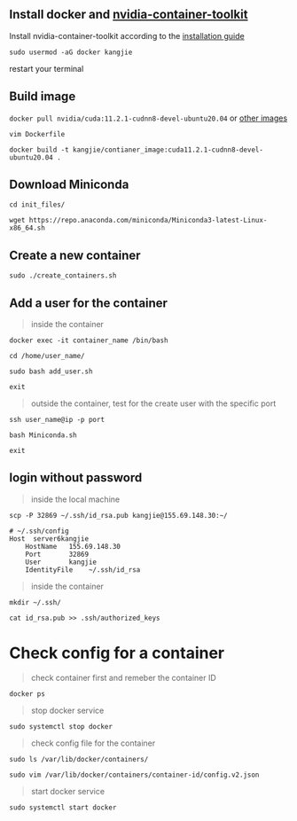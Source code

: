 ## Install docker and [nvidia-container-toolkit](https://github.com/NVIDIA/nvidia-container-toolkit)
Install nvidia-container-toolkit according to the [installation guide](https://docs.nvidia.com/datacenter/cloud-native/container-toolkit/install-guide.html#installation-guide)

`sudo usermod -aG docker kangjie`

restart your terminal

## Build image
`docker pull nvidia/cuda:11.2.1-cudnn8-devel-ubuntu20.04` or [other images](https://hub.docker.com/r/nvidia/cuda/tags)

`vim Dockerfile`

`docker build -t kangjie/contianer_image:cuda11.2.1-cudnn8-devel-ubuntu20.04 .`

## Download Miniconda
`cd init_files/`

`wget https://repo.anaconda.com/miniconda/Miniconda3-latest-Linux-x86_64.sh`


## Create a new container
`sudo ./create_containers.sh`




## Add a user for the container
> inside the container

`docker exec -it container_name /bin/bash`

`cd /home/user_name/`

`sudo bash add_user.sh`

`exit`


> outside the container, test for the create user with the specific port

`ssh user_name@ip -p port`

`bash Miniconda.sh`

`exit`

## login without password

> inside the local machine

`scp -P 32869 ~/.ssh/id_rsa.pub kangjie@155.69.148.30:~/`

```
# ~/.ssh/config
Host  server6kangjie
    HostName   155.69.148.30
    Port       32869
    User       kangjie
    IdentityFile    ~/.ssh/id_rsa
```

> inside the container

`mkdir ~/.ssh/`

`cat id_rsa.pub >> .ssh/authorized_keys`



# Check config for a container

> check container first and remeber the container ID

`docker ps`


> stop docker service

`sudo systemctl stop docker`

> check config file for the container

`sudo ls /var/lib/docker/containers/`

`sudo vim /var/lib/docker/containers/container-id/config.v2.json`


> start docker service

`sudo systemctl start docker`

